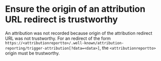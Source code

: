 # Ensure the origin of an attribution URL redirect is trustworthy

An attribution was not recorded because origin of the attribution redirect URL was
not trustworthy. For an redirect of the form `https://<attributionreportto>/.well-known/attribution-reporting/trigger-attribution[?data=<data>]`, the `<attributionreportto>` origin must be trustworthy.
